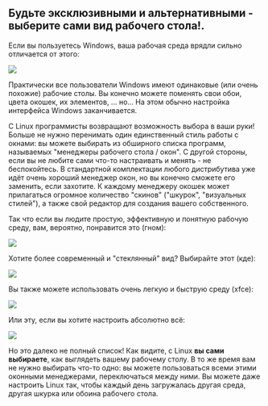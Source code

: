 



<h2>Будьте эксклюзивными и альтернативными - выберите сами вид рабочего стола!.</h2>

Если вы пользуетесь Windows, ваша рабочая среда врядли сильно
отличается от этого:


<img src="Images/windows_vista.jpg" />

Практически все пользователи Windows имеют одинаковые (или очень похожие)
рабочие столы. Вы конечно можете поменять свои обои, цвета окошек, их элементов,
... но... На этом обычно настройка интерфейса Windows заканчивается.

С Linux программисты возвращают возможность выбора в ваши руки! Больше
не нужно перенимать один единственный стиль работы с окнами: вы можете
выбирать из обширного списка программ, называемых "менеджеры рабочего стола / окон".
С другой стороны, если вы не любите сами что-то настраивать и менять - не беспокойтесь.
В стандартной комплектации любого дистрибутива уже идёт очень хороший менеджер окон,
но вы конечно сможете его заменить, если захотите. К каждому менеджеру окошек может
прилагаться огромное количество "скинов" ("шкурок", "визуальных стилей"), а также
свой редактор для создания вашего собственного.

Так что если вы людите простую, эффективную и понятную рабочую среду,
вам, вероятно, понравится это (гном):

<img src="Images/ubuntu.jpg"/>

Хотите более современный и "стеклянный" вид? Выбирайте этот (кде):

<img src="Images/kde.png" />

Вы также можете использовать очень легкую и быструю среду (xfce):

<img src="Images/xfce.jpg" />

Или эту, если вы хотите настроить абсолютно всё:

<img src="Images/wm.jpg" />

Но это далеко не полный список! Как видите, с Linux <b>вы сами выбираете</b>,
как выглядеть вашему рабочему столу. В то же время вам не нужно выбирать что-то одно: 
вы можете пользоваться всеми этими оконными менеджерами, переключаться между ними. Вы
можете даже настроить Linux так, чтобы каждый день загружалась другая среда, другая
шкурка или обоина рабочего стола. 




